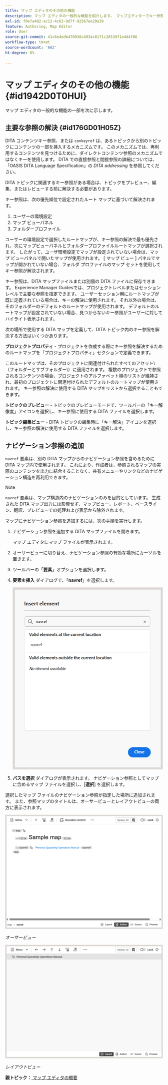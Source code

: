 ```yaml
---
title: マップ エディタのその他の機能
description: マップ エディタの一般的な機能を紹介します。 マップエディターでキー参照を解決する方法を説明します。
exl-id: f0e7a402-ac12-4c63-9d7f-92567ee29a39
feature: Authoring, Map Editor
role: User
source-git-commit: 41c6e4edb470038c4934c01f1c28539f1e4d4f86
workflow-type: tm+mt
source-wordcount: '662'
ht-degree: 0%

---
```


# マップ エディタのその他の機能 {#id1942D0T0HUI}

マップ エディタの一般的な機能の一部を次に示します。

## 主要な参照の解決 {#id176GD01H05Z}

DITA コンテンツキー参照、または `conkeyref` は、あるトピックから別のトピックにコンテンツの一部を挿入するメカニズムです。 このメカニズムでは、再利用するコンテンツを見つけるために、ダイレクトコンテンツ参照のメカニズムではなくキーを使用します。 DITA での直接参照と間接参照の詳細については、「OASIS DITA Language Specification」の *DITA addressing* を参照してください。

DITA トピックに関連するキー参照がある場合は、トピックをプレビュー、編集、またはレビューする前に解決する必要があります。

キー参照は、次の優先順位で設定されたルート マップに基づいて解決されます。

1. ユーザーの環境設定
1. マップ ビューパネル
1. フォルダープロファイル

ユーザーの環境設定で選択したルートマップが、キー参照の解決で最も優先され、次にマップビューパネルとフォルダープロファイルルートマップが選択されます。 したがって、ユーザ環境設定でマップが設定されていない場合は、マップ ビューパネルで開いたマップが使用されます。 [ マップ ビュー ] パネルでマップが開かれていない場合、フォルダ プロファイルのマップ セットを使用してキー参照が解決されます。

キー参照は、DITA マップファイルまたは別個の DITA ファイルに保存できます。 Experience Manager Guidesでは、プロジェクトレベルまたはセッションレベルで主要な参照を指定できます。 ユーザーセッション用にルートマップが既に定義されている場合は、キーの解決に使用されます。 それ以外の場合は、そのフォルダーのデフォルトのルートマップが使用されます。 デフォルトのルートマップが設定されていない場合、見つからないキー参照がユーザーに対してハイライト表示されます。

次の場所で使用する DITA マップを定義して、DITA トピック内のキー参照を解決する方法はいくつかあります。

**プロジェクトプロパティ** - プロジェクトを作成する際にキー参照を解決するためのルートマップを「プロジェクトプロパティ」セクションで定義できます。

このルートマップは、そのプロジェクトに関連付けられたすべてのアセット\（フォルダーとサブフォルダー\）に適用されます。 複数のプロジェクトで参照されるコンテンツの場合、プロジェクトのアルファベット順のリストが維持され、最初のプロジェクトに関連付けられたデフォルトのルートマップが使用されます。 キー参照の解決に使用する DITA マップをリストから選択することもできます。

**トピックのプレビュー** - トピックのプレビューモードで、ツールバーの「キー解像度」アイコンを選択し、キー参照に使用する DITA ファイルを選択します。

**トピック編集ビュー** - DITA トピックの編集時に「キー解決」アイコンを選択し、キー参照の解決に使用する DITA ファイルを選択します。

## ナビゲーション参照の追加

`navref` 要素は、別の DITA マップからのナビゲーション参照を含めるために DITA マップ内で使用されます。 これにより、作成者は、参照されるマップの実際のコンテンツを出力に結合することなく、共有メニューやリンクなどのナビゲーション構造を再利用できます。

>[!NOTE]
>
> `navref` 要素は、マップ構造内のナビゲーションのみを目的としています。 生成された DITA マップ出力には影響せず、マップビュー、レポート、ベースライン、翻訳、プレビューでの処理および表示から除外されます。

マップにナビゲーション参照を追加するには、次の手順を実行します。

1. ナビゲーション参照を追加する DITA マップファイルを開きます。

   マップ エディタにマップ ファイルが表示されます。
1. オーサービューに切り替え、ナビゲーション参照の有効な場所にカーソルを置きます。
1. ツールバーの「**要素**」オプションを選択します。
1. **要素を挿入** ダイアログで、「**navref**」を選択します。

   ![](./images/select-navref-element.png)
1. **パスを選択** ダイアログが表示されます。 ナビゲーション参照としてマップに含めるマップ ファイルを選択し、[**選択**] を選択します。

選択したマップ ファイルのナビゲーション参照が指定した場所に追加されます。 また、参照マップのタイトルは、オーサービューとレイアウトビューの両方に表示されます。

![](./images/navref-added-author-view.png)

*オーサービュー*

![](./images/navref-added-layout-view.png)

*レイアウトビュー*


**親トピック：**&#x200B;[ マップ エディタの概要 ](map-editor.md)
